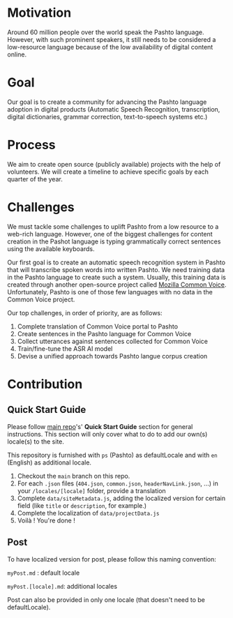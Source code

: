 # Motivation

Around 60 million people over the world speak the Pashto language. However, with such prominent speakers, it still needs to be considered a low-resource language because of the low availability of digital content online.

# Goal

Our goal is to create a community for advancing the Pashto language adoption in digital products (Automatic Speech Recognition, transcription, digital dictionaries, grammar correction, text-to-speech systems etc.)

# Process

We aim to create open source (publicly available) projects with the help of volunteers. We will create a timeline to achieve specific goals by each quarter of the year.

# Challenges

We must tackle some challenges to uplift Pashto from a low resource to a web-rich language. However, one of the biggest challenges for content creation in the Pashot language is typing grammatically correct sentences using the available keyboards.

Our first goal is to create an automatic speech recognition system in Pashto that will transcribe spoken words into written Pashto. We need training data in the Pashto language to create such a system. Usually, this training data is created through another open-source project called [Mozilla Common Voice](https://commonvoice.mozilla.org/ps). Unfortunately, Pashto is one of those few languages with no data in the Common Voice project.

Our top challenges, in order of priority, are as follows:

1. Complete translation of Common Voice portal to Pashto
2. Create sentences in the Pashto language for Common Voice
3. Collect utterances against sentences collected for Common Voice
4. Train/fine-tune the ASR AI model
5. Devise a unified approach towards Pashto langue corpus creation

# Contribution

## Quick Start Guide

Please follow [main repo](https://github.com/timlrx/tailwind-nextjs-starter-blog)'s' **Quick Start Guide** section for general instructions. This section will only cover what to do to add our own(s) locale(s) to the site.

This repository is furnished with `ps` (Pashto) as defaultLocale and with `en` (English) as additional locale.

1. Checkout the `main` branch on this repo.
2. For each `.json` files (`404.json`, `common.json`, `headerNavLink.json`, ...) in your `/locales/[locale]` folder, provide a translation
3. Complete `data/siteMetadata.js`, adding the localized version for certain field (like `title` or `description`, for example.)
4. Complete the localization of `data/projectData.js`
5. Voilà ! You're done !

## Post

To have localized version for post, please follow this naming convention:

`myPost.md` : default locale

`myPost.[locale].md`: additional locales

Post can also be provided in only one locale (that doesn't need to be defaultLocale).
